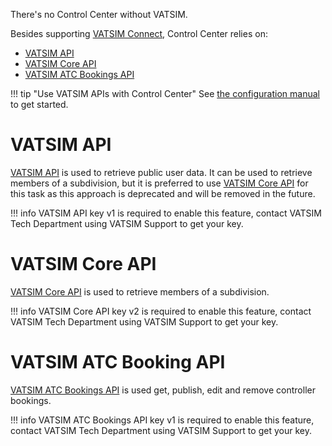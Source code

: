 <!-- markdownlint-disable first-line-heading -->

There's no Control Center without VATSIM.

Besides supporting [VATSIM Connect](./vatsim-connect.md), Control Center relies on:

 * [VATSIM API][vatsim-api]
 * [VATSIM Core API][vatsim-core-api]
 * [VATSIM ATC Bookings API][vatsim-atc-bookings-api]

!!! tip "Use VATSIM APIs with Control Center"
See [the configuration manual](../configuration/index.md#vatsim) to get started.

# VATSIM API

[VATSIM API][vatsim-api] is used to retrieve public user data. It can be used to retrieve members of a subdivision, but it is preferred to use [VATSIM Core API][vatsim-core-api] for this task as this approach is deprecated and will be removed in the future.

!!! info
VATSIM API key v1 is required to enable this feature, contact VATSIM Tech Department using VATSIM Support to get your key.

# VATSIM Core API

[VATSIM Core API][vatsim-core-api] is used to retrieve members of a subdivision.

!!! info
VATSIM Core API key v2 is required to enable this feature, contact VATSIM Tech Department using VATSIM Support to get your key.

# VATSIM ATC Booking API

[VATSIM ATC Bookings API][vatsim-atc-bookings-api] is used get, publish, edit and remove controller bookings.

!!! info
VATSIM ATC Bookings API key v1 is required to enable this feature, contact VATSIM Tech Department using VATSIM Support to get your key.

[vatsim-api]: https://api.vatsim.net/api/
[vatsim-core-api]: https://vatsim.dev/api/core-api
[vatsim-atc-bookings-api]: https://atc-bookings.vatsim.net/api-doc
